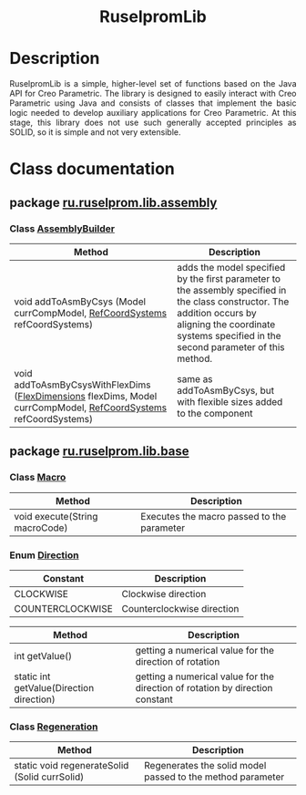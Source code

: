 <h1 align="center">RuselpromLib</h1>
 
# Description
<div style="text-align: justify ">RuselpromLib is a simple, higher-level set of functions based on the Java API for Creo Parametric. The library is designed to easily interact with Creo Parametric using Java and consists of classes that implement the basic logic needed to develop auxiliary applications for Creo Parametric.
At this stage, this library does not use such generally accepted principles as SOLID, so it is simple and not very extensible.</div>

# Class documentation
## package [ru.ruselprom.lib.assembly](src/main/java/ru/ruselprom/lib/assembly)
### Class [AssemblyBuilder](src/main/java/ru/ruselprom/lib/assembly/AssemblyBuilder.java)
| Method        | Description                                          | 
| ----------------- | ---------------------------------------------- | 
|void addToAsmByCsys (Model currCompModel, [RefCoordSystems](src/main/java/ru/ruselprom/lib/assembly/argument/RefCoordSystems.java) refCoordSystems)|adds the model specified by the first parameter to the assembly specified in the class constructor. The addition occurs by aligning the coordinate systems specified in the second parameter of this method.|
|void addToAsmByCsysWithFlexDims ([FlexDimensions](src/main/java/ru/ruselprom/lib/assembly/argument/FlexDimensions.java) flexDims, Model currCompModel, [RefCoordSystems](src/main/java/ru/ruselprom/lib/assembly/argument/RefCoordSystems.java) refCoordSystems)|same as addToAsmByCsys, but with flexible sizes added to the component|
## package [ru.ruselprom.lib.base](src/main/java/ru/ruselprom/lib/base)
### Class [Macro](src/main/java/ru/ruselprom/lib/base/Macro.java) 
| Method        | Description                                          | 
| ------------- | -------------------------------------------------- | 
|void execute(String macroCode)|Executes the macro passed to the parameter|
### Enum [Direction](src/main/java/ru/ruselprom/lib/base/Direction.java)
| Constant      | Description                                          | 
| ------------- | -------------------------------------------------- | 
|CLOCKWISE|Clockwise direction|
|COUNTERCLOCKWISE|Counterclockwise direction|

| Method        | Description                                          | 
| ------------- | -------------------------------------------------- | 
|int getValue()|getting a numerical value for the direction of rotation|
|static int getValue(Direction direction)|getting a numerical value for the direction of rotation by direction constant|
### Class [Regeneration](src/main/java/ru/ruselprom/lib/base/Regeneration.java)
| Method        | Description                                          | 
| ------------- | -------------------------------------------------- | 
|static void regenerateSolid (Solid currSolid)|Regenerates the solid model passed to the method parameter|
